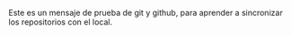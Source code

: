 Este es un mensaje de prueba de git y github, para aprender a sincronizar los repositorios con el local.